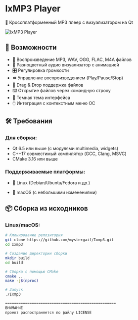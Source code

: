 # IxMP3 Player

🎵 Кроссплатформенный MP3 плеер с визуализатором на Qt

![IxMP3 Player](Ixmp3_logo.png)

## 🌟 Возможности

- 🎵 Воспроизведение MP3, WAV, OGG, FLAC, M4A файлов
- 🌈 Разноцветный аудио визуализатор с анимацией
- 🎛️ Регулировка громкости
- ⏯️ Управление воспроизведением (Play/Pause/Stop)
- 📱 Drag & Drop поддержка файлов
- ⌨️ Открытие файлов через командную строку
- 🌙 Темная тема интерфейса
- 🖱️ Интеграция с контекстным меню ОС


## 🛠️ Требования

### Для сборки:
- Qt 6.5 или выше (с модулями multimedia, widgets)
- C++17 совместимый компилятор (GCC, Clang, MSVC)
- CMake 3.16 или выше

### Поддерживаемые платформы:
- 🐧 Linux (Debian/Ubuntu/Fedora и др.)

- 🍏 macOS (с небольшими изменениями)

## 📦 Сборка из исходников

### Linux/macOS:
```bash
# Клонирование репозитория
git clone https://github.com/mystergaif/Ixmp3.git
cd Ixmp3

# Создание директории сборки
mkdir build
cd build

# Сборка с помощью CMake
cmake ..
make -j$(nproc)

# Запуск
./Ixmp3

==================================================
ВНИМАНИЕ
проект распостраняется по файлу LICENSE


